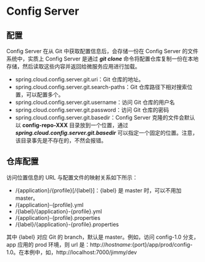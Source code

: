 # Config Server
## 配置
Config Server 在从 Git 中获取配置信息后，会存储一份在 Config Server 的文件系统中，实质上 Config Server 是通过 ***git clone*** 命令将配置仓库复制一份在本地存储，然后读取这些内容并返回给微服务应用进行加载。

- spring.cloud.config.server.git.uri：Git 仓库的地址。
- spring.cloud.config.server.git.search-paths：Git 仓库路径下相对搜索位置，可以配置多个。
- spring.cloud.config.server.git.username：访问 Git 仓库的用户名
- spring.cloud.config.server.git.password：访问 Git 仓库的密码
- spring.cloud.config.server.git.basedir：Config Server 克隆的文件会默认以 **config-repo-XXX** 目录放到一个位置，通过 ***spring.cloud.config.server.git.basedir*** 可以指定一个固定的位置。注意，该目录事先是不存在的，不然会报错。

## 仓库配置
访问位置信息的 URL 与配置文件的映射关系如下所示：
- /{application}/{profile}[/{label}]：{label} 是 master 时，可以不用加 master。
- /{application}-{profile}.yml
- /{label}/{application}-{profile}.yml
- /{application}-{profile}.properties
- /{label}/{application}-{profile}.properties

其中 {label} 对应 Git 的 branch，默认是 master。例如，访问 config-1.0 分支，app 应用的 prod 环境，则 url 是：http://${hostname}:${port}/app/prod/config-1.0。在本例中，如，http://localhost:7000/jimmy/dev
